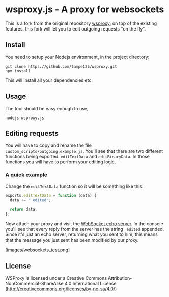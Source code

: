 # wsproxy.js - A proxy for websockets 

This is a fork from the original repository [wsproxy]( https://github.com/sensepost/wsproxy); on top of the existing 
features, this fork will let you to edit outgoing requests "on the fly".  

## Install
You need to setup your Nodejs environment, in the project directory:
```
git clone https://github.com/tampe125/wsproxy.git
npm install
```

This will install all your dependencies etc.

## Usage
The tool should be easy enough to use,

```
nodejs wsproxy.js
```

## Editing requests
You will have to copy and rename the file `custom_scripts/outgoing.example.js`. You'll see that there are two different
functions being exported: `editTextData` and `editBinaryData`. In those functions you will have to perform your editing logic.

### A quick example
Change the `editTextData` function so it will be something like this:  
```js
exports.editTextData = function (data) {
  data += " edited";

  return data;
};
```

Now attach your proxy and visit the [WebSocket echo server](https://www.websocket.org/echo.html). In the console you'll 
see that every reply from the server has the string ` edited` appended. Since it's just an echo server, returning what you
sent to him, this means that the message you just sent has been modified by our proxy.

[images/websockets_test.png]

## License
WSProxy is licensed under a Creative Commons Attribution-NonCommercial-ShareAlike 4.0 International License (http://creativecommons.org/licenses/by-nc-sa/4.0/)
